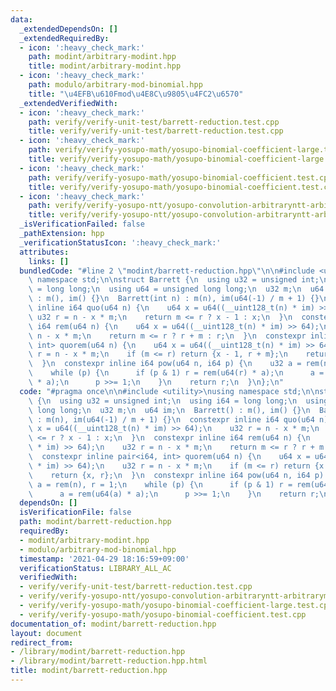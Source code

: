 ```yaml
---
data:
  _extendedDependsOn: []
  _extendedRequiredBy:
  - icon: ':heavy_check_mark:'
    path: modint/arbitrary-modint.hpp
    title: modint/arbitrary-modint.hpp
  - icon: ':heavy_check_mark:'
    path: modulo/arbitrary-mod-binomial.hpp
    title: "\u4EFB\u610Fmod\u4E8C\u9805\u4FC2\u6570"
  _extendedVerifiedWith:
  - icon: ':heavy_check_mark:'
    path: verify/verify-unit-test/barrett-reduction.test.cpp
    title: verify/verify-unit-test/barrett-reduction.test.cpp
  - icon: ':heavy_check_mark:'
    path: verify/verify-yosupo-math/yosupo-binomial-coefficient-large.test.cpp
    title: verify/verify-yosupo-math/yosupo-binomial-coefficient-large.test.cpp
  - icon: ':heavy_check_mark:'
    path: verify/verify-yosupo-math/yosupo-binomial-coefficient.test.cpp
    title: verify/verify-yosupo-math/yosupo-binomial-coefficient.test.cpp
  - icon: ':heavy_check_mark:'
    path: verify/verify-yosupo-ntt/yosupo-convolution-arbitraryntt-arbitrarymodint.test.cpp
    title: verify/verify-yosupo-ntt/yosupo-convolution-arbitraryntt-arbitrarymodint.test.cpp
  _isVerificationFailed: false
  _pathExtension: hpp
  _verificationStatusIcon: ':heavy_check_mark:'
  attributes:
    links: []
  bundledCode: "#line 2 \"modint/barrett-reduction.hpp\"\n\n#include <utility>\nusing\
    \ namespace std;\n\nstruct Barrett {\n  using u32 = unsigned int;\n  using i64\
    \ = long long;\n  using u64 = unsigned long long;\n  u32 m;\n  u64 im;\n  Barrett()\
    \ : m(), im() {}\n  Barrett(int n) : m(n), im(u64(-1) / m + 1) {}\n  constexpr\
    \ inline i64 quo(u64 n) {\n    u64 x = u64((__uint128_t(n) * im) >> 64);\n   \
    \ u32 r = n - x * m;\n    return m <= r ? x - 1 : x;\n  }\n  constexpr inline\
    \ i64 rem(u64 n) {\n    u64 x = u64((__uint128_t(n) * im) >> 64);\n    u32 r =\
    \ n - x * m;\n    return m <= r ? r + m : r;\n  }\n  constexpr inline pair<i64,\
    \ int> quorem(u64 n) {\n    u64 x = u64((__uint128_t(n) * im) >> 64);\n    u32\
    \ r = n - x * m;\n    if (m <= r) return {x - 1, r + m};\n    return {x, r};\n\
    \  }\n  constexpr inline i64 pow(u64 n, i64 p) {\n    u32 a = rem(n), r = 1;\n\
    \    while (p) {\n      if (p & 1) r = rem(u64(r) * a);\n      a = rem(u64(a)\
    \ * a);\n      p >>= 1;\n    }\n    return r;\n  }\n};\n"
  code: "#pragma once\n\n#include <utility>\nusing namespace std;\n\nstruct Barrett\
    \ {\n  using u32 = unsigned int;\n  using i64 = long long;\n  using u64 = unsigned\
    \ long long;\n  u32 m;\n  u64 im;\n  Barrett() : m(), im() {}\n  Barrett(int n)\
    \ : m(n), im(u64(-1) / m + 1) {}\n  constexpr inline i64 quo(u64 n) {\n    u64\
    \ x = u64((__uint128_t(n) * im) >> 64);\n    u32 r = n - x * m;\n    return m\
    \ <= r ? x - 1 : x;\n  }\n  constexpr inline i64 rem(u64 n) {\n    u64 x = u64((__uint128_t(n)\
    \ * im) >> 64);\n    u32 r = n - x * m;\n    return m <= r ? r + m : r;\n  }\n\
    \  constexpr inline pair<i64, int> quorem(u64 n) {\n    u64 x = u64((__uint128_t(n)\
    \ * im) >> 64);\n    u32 r = n - x * m;\n    if (m <= r) return {x - 1, r + m};\n\
    \    return {x, r};\n  }\n  constexpr inline i64 pow(u64 n, i64 p) {\n    u32\
    \ a = rem(n), r = 1;\n    while (p) {\n      if (p & 1) r = rem(u64(r) * a);\n\
    \      a = rem(u64(a) * a);\n      p >>= 1;\n    }\n    return r;\n  }\n};"
  dependsOn: []
  isVerificationFile: false
  path: modint/barrett-reduction.hpp
  requiredBy:
  - modint/arbitrary-modint.hpp
  - modulo/arbitrary-mod-binomial.hpp
  timestamp: '2021-04-29 18:16:59+09:00'
  verificationStatus: LIBRARY_ALL_AC
  verifiedWith:
  - verify/verify-unit-test/barrett-reduction.test.cpp
  - verify/verify-yosupo-ntt/yosupo-convolution-arbitraryntt-arbitrarymodint.test.cpp
  - verify/verify-yosupo-math/yosupo-binomial-coefficient-large.test.cpp
  - verify/verify-yosupo-math/yosupo-binomial-coefficient.test.cpp
documentation_of: modint/barrett-reduction.hpp
layout: document
redirect_from:
- /library/modint/barrett-reduction.hpp
- /library/modint/barrett-reduction.hpp.html
title: modint/barrett-reduction.hpp
---
```

